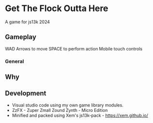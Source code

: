 # Get The Flock Outta Here

A game for js13k 2024 


## Gameplay
WAD Arrows to move
SPACE to perform action
Mobile touch controls

### General



## Why

## Development
* Visual studio code using my own game library modules.
* ZzFX - Zuper Zmall Zound Zynth - Micro Edition
* Minified and packed using Xem's js13k-pack - https://xem.github.io/

